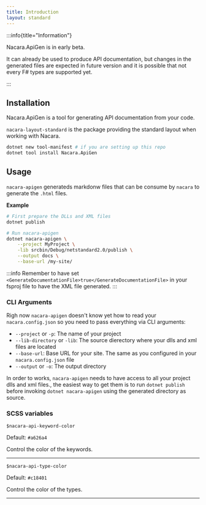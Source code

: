 ```yaml
---
title: Introduction
layout: standard
---
```


:::info{title="Information"}

Nacara.ApiGen is in early beta.

It can already be used to produce API documentation, but changes in the generated files are expected in future version and it is possible that not every F# types are supported yet.

:::

## Installation

Nacara.ApiGen is a tool for generating API documentation from your code.

`nacara-layout-standard` is the package providing the standard layout when working with Nacara.

```bash
dotnet new tool-manifest # if you are setting up this repo
dotnet tool install Nacara.ApiGen
```

## Usage

`nacara-apigen` generateds markdonw files that can be consume by `nacara` to generate the `.html` files.

**Example**

```bash
# First prepare the DLLs and XML files
dotnet publish

# Run nacara-apigen
dotnet nacara-apigen \
    --project MyProject \
    -lib srcbin/Debug/netstandard2.0/publish \
    --output docs \
    --base-url /my-site/
```

:::info
Remember to have set `<GenerateDocumentationFile>true</GenerateDocumentationFile>` in your fsproj file to have the XML file generated.
:::

### CLI Arguments

Righ now `nacara-apigen` doesn't know yet how to read your `nacara.config.json` so you need to pass everything via CLI arguments:

- `--project` or `-p`: The name of your project
- `--lib-directory` or `-lib`: The source dierectory where your dlls and xml files are located
- `--base-url`: Base URL for your site. The same as you configured in your `nacara.config.json` file
- `--output` or `-o`: The output directory

In order to works, `nacara-apigen` needs to have access to all your project dlls and xml files., the easiest way to get them is to run `dotnet publish` before invoking `dotnet nacara-apigen` using the generated directory as source.

### SCSS variables

`$nacara-api-keyword-color`

Default: `#a626a4`

Control the color of the keywords.

---

`$nacara-api-type-color`

Default: `#c18401`

Control the color of the types.

---
